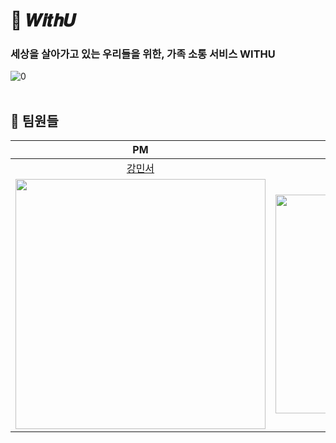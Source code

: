# 🍁 𝑾𝒊𝒕𝒉𝑼

### 세상을 살아가고 있는 우리들을 위한, 가족 소통 서비스 WITHU
![0](https://github.com/user-attachments/assets/fdbbf615-9515-45d2-ba2c-73ffab19b624)<br>
<br/>
## 🤩 팀원들

|                                      PM                                       |                                     Design                                      |                                     FE Developer                                     |                                    FE Developer                                    |                                    BE Developer                                     |                                    BE Developer                                    |
|:-------------------------------------------------------------------------------:|:-------------------------------------------------------------------------------:|:-------------------------------------------------------------------------------:|:-------------------------------------------------------------------------------:|:--------------------------------------------------------------------------------:|:--------------------------------------------------------------------------------:|
|                        [강민서](https://www.notion.so/64bae77741854781b7b254419c71d3f1?pvs=4)                        |                       [조민정](https://jolly-nut-047.notion.site/10f6fceb9e6f804caed2ff8a3f4c76e9)                      |                       [김현서](https://github.com/eeazzy)                        |                       [허윤호](https://github.com/RubiYH)                       |                         [김수훈](https://github.com/Suhun0331)                          |                        [서현은](https://github.com/hyuneu-n)                        |
| <img src="https://github.com/user-attachments/assets/fd6c4ded-317a-4661-aee2-7114ebc44c51" width="400" /> | <img src="https://avatars.githubusercontent.com/u/134909318?v=4" width="350" /> | <img src="https://avatars.githubusercontent.com/eeazzy" width="300" /> | <img src="https://avatars.githubusercontent.com/RubiYH" width="300" /> | <img src="https://avatars.githubusercontent.com/Suhun0331" width="300" /> | <img src="https://avatars.githubusercontent.com/hyuneu-n" width="300" /> |
